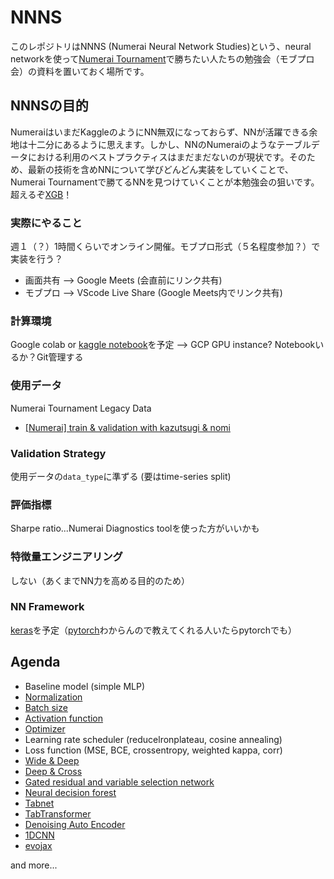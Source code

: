 # NNNS
このレポジトリはNNNS (Numerai Neural Network Studies)という、neural networkを使って[Numerai Tournament](https://numer.ai/tournament)で勝ちたい人たちの勉強会（モブプロ会）の資料を置いておく場所です。

## NNNSの目的
NumeraiはいまだKaggleのようにNN無双になっておらず、NNが活躍できる余地は十二分にあるように思えます。しかし、NNのNumeraiのようなテーブルデータにおける利用のベストプラクティスはまだまだないのが現状です。そのため、最新の技術を含めNNについて学びどんどん実装をしていくことで、Numerai Tournamentで勝てるNNを見つけていくことが本勉強会の狙いです。超えるぞ[XGB](https://www.kaggle.com/code1110/numerai-xgb-baseline)！

### 実際にやること
週１（？）1時間くらいでオンライン開催。モブプロ形式（５名程度参加？）で実装を行う？

- 画面共有 --> Google Meets (会直前にリンク共有)
- モブプロ --> VScode Live Share (Google Meets内でリンク共有)

### 計算環境
Google colab or [kaggle notebook](https://www.kaggle.com/code)を予定
--> GCP GPU instance? Notebookいるか？Git管理する

### 使用データ
Numerai Tournament Legacy Data

- [[Numerai] train & validation with kazutsugi & nomi](https://www.kaggle.com/code1110/numerai-train-validation-with-kazutsugi-nomi)

### Validation Strategy
使用データの```data_type```に準ずる (要はtime-series split)

### 評価指標
Sharpe ratio...Numerai Diagnostics toolを使った方がいいかも

### 特徴量エンジニアリング
しない（あくまでNN力を高める目的のため）

### NN Framework
[keras](https://keras.io/)を予定（[pytorch](https://pytorch.org/)わからんので教えてくれる人いたらpytorchでも）

## Agenda
- Baseline model (simple MLP)
- [Normalization](https://gaoxiangluo.github.io/2021/08/01/Group-Norm-Batch-Norm-Instance-Norm-which-is-better/)
- [Batch size](https://www.st-hakky-blog.com/entry/2017/11/16/161805)
- [Activation function](https://www.tensorflow.org/api_docs/python/tf/keras/activations)
- [Optimizer](https://www.tensorflow.org/api_docs/python/tf/keras/optimizers)
- Learning rate scheduler (reducelronplateau, cosine annealing)
- Loss function (MSE, BCE, crossentropy, weighted kappa, corr)
- [Wide & Deep](https://keras.io/examples/structured_data/wide_deep_cross_networks/)
- [Deep & Cross](https://keras.io/examples/structured_data/wide_deep_cross_networks/)
- [Gated residual and variable selection network](https://keras.io/examples/structured_data/classification_with_grn_and_vsn/)
- [Neural decision forest](https://keras.io/examples/structured_data/deep_neural_decision_forests/)
- [Tabnet](https://github.com/dreamquark-ai/tabnet)
- [TabTransformer](https://keras.io/examples/structured_data/tabtransformer/)
- [Denoising Auto Encoder](https://www.kaggle.com/aimind/bottleneck-encoder-mlp-keras-tuner-8601c5)
- [1DCNN](https://www.kaggle.com/c/lish-moa/discussion/202256)
- [evojax](https://github.com/google/evojax)

and more...





